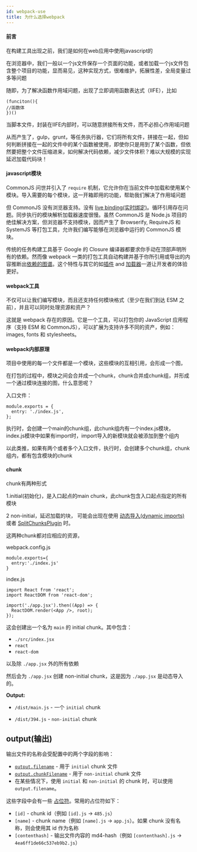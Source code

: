 ```yaml
---
id: webpack-use
title: 为什么选择webpack
---
```


#### 前言

在构建工具出现之前，我们是如何在web应用中使用javascript的

在浏览器中，我们一般以一个js文件保存一个页面的功能，或者加载一个js文件包含整个项目的功能，显而易见，这种实现方式，很难维护，拓展性差，全局变量过多等问题

随即，为了解决函数作用域问题，出现了立即调用函数表达式（IIFE），比如

```
(funciton(){
//函数体
})()
```

当脚本文件，封装在IIFE内部时，可以随意拼接所有文件，而不必担心作用域问题

从而产生了，gulp，grunt，等任务执行器，它们将所有文件，拼接在一起，但如何判断拼接在一起的文件中的某个函数被使用，即使你只是用到了某个函数，但依然要把整个文件压缩进来，如何解决代码依赖，减少文件体积？难以大规模的实现延迟加载代码块！

#### javascript模块

 CommonJS 问世并引入了 `require` 机制，它允许你在当前文件中加载和使用某个模块。导入需要的每个模块，这一开箱即用的功能，帮助我们解决了作用域问题 

 但 CommonJS 没有浏览器支持。没有 [live binding(实时绑定)](https://medium.com/webpack/the-state-of-javascript-modules-4636d1774358)。循环引用存在问题。同步执行的模块解析加载器速度很慢。虽然 CommonJS 是 Node.js 项目的绝佳解决方案，但浏览器不支持模块，因而产生了 Browserify, RequireJS 和 SystemJS 等打包工具，允许我们编写能够在浏览器中运行的 CommonJS 模块。 

 传统的任务构建工具基于 Google 的 Closure 编译器都要求你手动在顶部声明所有的依赖。然而像 webpack 一类的打包工具自动构建并基于你所引用或导出的内容推断出[依赖的图谱](https://webpack.docschina.org/concepts/dependency-graph/)。这个特性与其它的如[插件](https://webpack.docschina.org/concepts/plugins/) and [加载器](https://webpack.docschina.org/concepts/loaders/)一道让开发者的体验更好。 

#### webpack工具

不仅可以让我们编写模块，而且还支持任何模块格式（至少在我们到达 ESM 之前），并且可以同时处理资源和资产？

这就是 webpack 存在的原因。它是一个工具，可以打包你的 JavaScript 应用程序（支持 ESM 和 CommonJS），可以扩展为支持许多不同的资产，例如：images, fonts 和 stylesheets。

#### webpack内部原理

项目中使用的每一个文件都是一个模块，这些模块的互相引用，会形成一个图，

在打包的过程中，模块之间会合并成一个chunk，chunk合并成chunk组，并形成一个通过模块连接的图，什么意思呢？

入口文件：

```
module.exports = {
  entry: './index.js',
};
```

执行时，会创建一个main的chunk组，此chunk组内有一个index.js模块，index.js模块中如果有import时，import导入的新模块就会被添加到整个组内

以此类推，如果有两个或者多个入口文件，执行时，会创建多个chunk组，chunk组内，都有包含模块的chunk

#### chunk

chunk有两种形式

1.initial(初始化)，是入口起点的main chunk，此chunk包含入口起点指定的所有模块

2 non-initial，延迟加载的块， 可能会出现在使用 [动态导入(dynamic imports)](https://webpack.docschina.org/guides/code-splitting/#dynamic-imports) 或者 [SplitChunksPlugin](https://webpack.docschina.org/plugins/split-chunks-plugin/) 时。 

这两种chunk都对应相应的资源，

webpack.config.js

```
module.exports={
  entry:'./index.js'
}
```

index.js

```
import React from 'react';
import ReactDOM from 'react-dom';

import('./app.jsx').then((App) => {
  ReactDOM.render(<App />, root);
});
```

这会创建出一个名为 `main` 的 initial chunk。其中包含：

- `./src/index.jsx`
- `react`
- `react-dom`

以及除 `./app.jsx` 外的所有依赖

然后会为 `./app.jsx` 创建 non-initial chunk，这是因为 `./app.jsx` 是动态导入的。

**Output:**

- `/dist/main.js` - 一个 `initial` chunk

- `/dist/394.js` - `non-initial` chunk

  

## output(输出) 

输出文件的名称会受配置中的两个字段的影响：

- [`output.filename`](https://webpack.docschina.org/configuration/output/#outputfilename) - 用于 `initial` chunk 文件
- [`output.chunkFilename`](https://webpack.docschina.org/configuration/output/#outputchunkfilename) - 用于 `non-initial` chunk 文件
- 在某些情况下，使用 `initial` 和 `non-initial` 的 chunk 时，可以使用 `output.filename`。

这些字段中会有一些 [占位符](https://webpack.docschina.org/configuration/output/#template-strings)。常用的占位符如下：

- `[id]` - chunk id（例如 `[id].js` -> `485.js`）
- `[name]` - chunk name（例如 `[name].js` -> `app.js`）。如果 chunk 没有名称，则会使用其 id 作为名称
- `[contenthash]` - 输出文件内容的 md4-hash（例如 `[contenthash].js` -> `4ea6ff1de66c537eb9b2.js`）